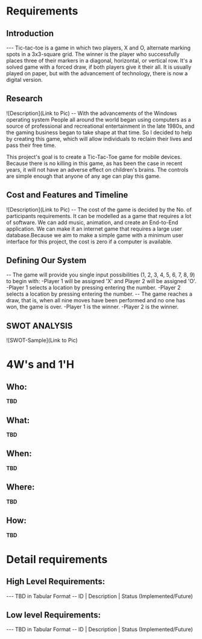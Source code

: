 # Requirements
## Introduction
 --- Tic-tac-toe is a game in which two players, X and O, alternate marking spots in a 3x3-square grid. The winner is the player who successfully places three of their markers in a diagonal, horizontal, or vertical row. It's a solved game with a forced draw, if both players give it their all. It is usually played on paper, but with the advancement of technology, there is now a digital version. 

## Research
![Description](Link to Pic)
-- With the advancements of the Windows operating system People all around the world began using computers as a source of professional and recreational entertainment in the late 1980s, and the gaming business began to take shape at that time. So I decided to help by creating this game, which will allow individuals to reclaim their lives and pass their free time.

This project's goal is to create a Tic-Tac-Toe game for mobile devices. Because there is no killing in this game, as has been the case in recent years, it will not have an adverse effect on children's brains. The controls are simple enough that anyone of any age can play this game.
## Cost and Features and Timeline
![Description](Link to Pic)
-- The cost of the game is decided by the No. of participants requirements. It can be modelled as a game that requires a lot of software. We can add music, animation, and create an End-to-End application. We can make it an internet game that requires a large user database.Because we aim to make a simple game with a minimum user interface for this project, the cost is zero if a computer is available.


## Defining Our System
-- The game will provide you single input possibilities (1, 2, 3, 4, 5, 6, 7, 8, 9) to begin with:
      -Player 1 will be assigned 'X' and Player 2 will be assigned 'O'.
      -Player 1 selects a location by pressing entering the number.
      -Player 2 selects a location by pressing entering the number.
-- The game reaches a draw, that is, when all nine moves have been performed and no one has won, the game is over.
      -Player 1 is the winner.
      -Player 2 is the winner.
## SWOT ANALYSIS
![SWOT-Sample](Link to Pic)

# 4W&#39;s and 1&#39;H

## Who:

**TBD**

## What:

**TBD**

## When:

**TBD**

## Where:

**TBD**

## How:

**TBD**

# Detail requirements
## High Level Requirements:
--- TBD in Tabular Format 
-- ID | Description | Status (Implemented/Future)


##  Low level Requirements:
--- TBD in Tabular Format 
-- ID | Description | Status (Implemented/Future)

